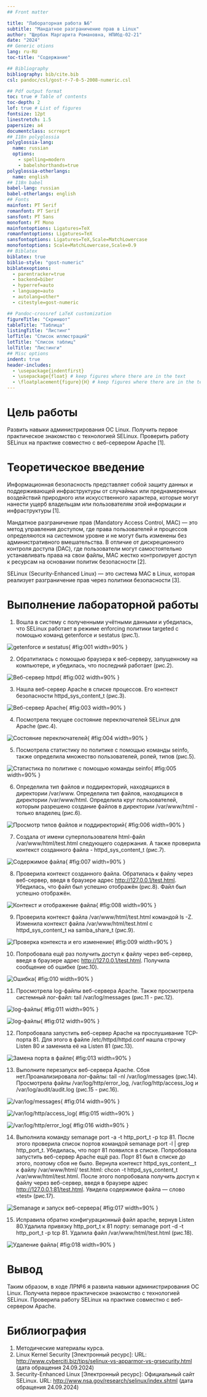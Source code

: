 ```yaml
---
## Front matter

title: "Лабораторная работа №6"
subtitle: "Мандатное разграничение прав в Linux"
author: "Щербак Маргарита Романовна, НПИбд-02-21"
date: "2024"
## Generic otions
lang: ru-RU
toc-title: "Содержание"

## Bibliography
bibliography: bib/cite.bib
csl: pandoc/csl/gost-r-7-0-5-2008-numeric.csl

## Pdf output format
toc: true # Table of contents
toc-depth: 2
lof: true # List of figures
fontsize: 12pt
linestretch: 1.5
papersize: a4
documentclass: scrreprt
## I18n polyglossia
polyglossia-lang:
  name: russian
  options:
	- spelling=modern
	- babelshorthands=true
polyglossia-otherlangs:
  name: english
## I18n babel
babel-lang: russian
babel-otherlangs: english
## Fonts
mainfont: PT Serif
romanfont: PT Serif
sansfont: PT Sans
monofont: PT Mono
mainfontoptions: Ligatures=TeX
romanfontoptions: Ligatures=TeX
sansfontoptions: Ligatures=TeX,Scale=MatchLowercase
monofontoptions: Scale=MatchLowercase,Scale=0.9
## Biblatex
biblatex: true
biblio-style: "gost-numeric"
biblatexoptions:
  - parentracker=true
  - backend=biber
  - hyperref=auto
  - language=auto
  - autolang=other*
  - citestyle=gost-numeric

## Pandoc-crossref LaTeX customization
figureTitle: "Скриншот"
tableTitle: "Таблица"
listingTitle: "Листинг"
lofTitle: "Список иллюстраций"
lotTitle: "Список таблиц"
lolTitle: "Листинги"
## Misc options
indent: true
header-includes:
  - \usepackage{indentfirst}
  - \usepackage{float} # keep figures where there are in the text
  - \floatplacement{figure}{H} # keep figures where there are in the text
---
```


# Цель работы

Развить навыки администрирования ОС Linux. Получить первое практическое знакомство с технологией SELinux. Проверить работу SELinux на практике совместно с веб-сервером Apache [1].

# Теоретическое введение 

Информационная безопасность представляет собой защиту данных и поддерживающей инфраструктуры от случайных или преднамеренных воздействий природного или искусственного характера, которые могут нанести ущерб владельцам или пользователям этой информации и инфраструктуры [1].

Мандатное разграничение прав (Mandatory Access Control, MAC) — это метод управления доступом, где права пользователей и процессов определяются на системном уровне и не могут быть изменены без административного вмешательства. В отличие от дискреционного контроля доступа (DAC), где пользователи могут самостоятельно устанавливать права на свои файлы, MAC жестко контролирует доступ к ресурсам на основании политик безопасности [2].

SELinux (Security-Enhanced Linux) — это система MAC в Linux, которая реализует разграничение прав через политики безопасности [3].

# Выполнение лабораторной работы

1. Вошла в систему с полученными учётными данными и убедилась, что SELinux работает в режиме enforcing политики targeted с помощью команд getenforce и sestatus (рис.1).

![getenforce и sestatus](image/1.png){ #fig:001 width=90% }

2. Обратитилась с помощью браузера к веб-серверу, запущенному на компьютере, и убедилась, что последний работает (рис.2).

![Веб-сервер httpd](image/2.png){ #fig:002 width=90% }

3. Нашла веб-сервер Apache в списке процессов. Его контекст безопасности httpd_sys_cоntent_t (рис.3).

![Веб-сервер Apache](image/3.png){ #fig:003 width=90% }

4. Посмотрела текущее состояние переключателей SELinux для Apache (рис.4).

![Cостояние переключателей](image/4.png){ #fig:004 width=90% }

5. Посмотрела статистику по политике с помощью команды seinfo, также определила множество пользователей, ролей, типов (рис.5).

![Статистика по политике с помощью команды seinfo](image/5.png){ #fig:005 width=90% }

6. Определила тип файлов и поддиректорий, находящихся в директории 
/var/www. Определила тип файлов, находящихся в директории /var/www/html. Определила круг пользователей, которым разрешено создание файлов в директории /var/www/html - только владелец (рис.6).

![Просмотр типов файлов и поддиректорий](image/6.png){ #fig:006 width=90% }

7. Создала от имени суперпользователя html-файл /var/www/html/test.html следующего содержания. А также проверила контекст созданного файла - httpd_sys_cоntent_t (рис.7).

![Содержимое файла](image/7.png){ #fig:007 width=90% }

8. Проверила контекст созданного файла. Обратилась к файлу через веб-сервер, введя в браузере адрес http://127.0.0.1/test.html. Убедилась, что файл был успешно отображён (рис.8). Файл был успешно отображён.

![Контекст и отображение файла](image/8.png){ #fig:008 width=90% }

9. Проверила контекст файла /var/www/html/test.html командой ls -Z. Изменила контекст файла /var/www/html/test.html с httpd_sys_content_t на samba_share_t (рис.9).

![Проверка контекста и его изменение](image/9.png){ #fig:009 width=90% }

10. Попробовала ещё раз получить доступ к файлу через веб-сервер, введя в браузере адрес http://127.0.0.1/test.html. Получила сообщение об ошибке (рис.10).

![Ошибка](image/10.png){ #fig:010 width=90% }

11. Просмотрела log-файлы веб-сервера Apache. Также просмотрела системный лог-файл: tail /var/log/messages (рис.11 - рис.12).

![log-файлы](image/11.png){ #fig:011 width=90% }

![log-файлы](image/12.png){ #fig:012 width=90% }

12. Попробовала запустить веб-сервер Apache на прослушивание ТСР-порта 81. Для этого в файле /etc/httpd/httpd.conf нашла строчку Listen 80 и заменила её на Listen 81 (рис.13).

![Замена порта в файле](image/13.png){ #fig:013 width=90% }

13. Выполните перезапуск веб-сервера Apache. Сбоя нет.Проанализировала лог-файлы: tail -nl /var/log/messages (рис.14). Просмотрела файлы /var/log/http/error_log,
/var/log/http/access_log и /var/log/audit/audit.log (рис.15 - рис.16).

![/var/log/messages](image/14.png){ #fig:014 width=90% }

![/var/log/http/access_log](image/15.png){ #fig:015 width=90% }

![/var/log/http/error_log](image/16.png){ #fig:016 width=90% }

14. Выполнила команду semanage port -a -t http_port_t -р tcp 81. После этого проверила список портов командой
semanage port -l | grep http_port_t. Убедилась, что порт 81 появился в списке. Попробовала запустить веб-сервер Apache ещё раз. Порт 81 был в списке до этого, поэтому сбоя не было. Вернула контекст httpd_sys_cоntent__t к файлу /var/www/html/ test.html: chcon -t httpd_sys_content_t /var/www/html/test.html.
После этого попробовала получить доступ к файлу через веб-сервер, введя в браузере адрес http://127.0.0.1:81/test.html. Увидела содержимое файла — слово «test» (рис.17).

![Semanage и запуск веб-сервера](image/17.png){ #fig:017 width=90% }

15. Исправила обратно конфигурационный файл apache, вернув Listen 80.Удалила привязку http_port_t к 81 порту: semanage port -d -t http_port_t -p tcp 81. Удалила файл /var/www/html/test.html (рис.18).

![Удаление файла](image/18.png){ #fig:018 width=90% }

# Вывод
Таким образом, в ходе ЛР№6 я развила навыки администрирования ОС Linux. Получила первое практическое знакомство с технологией SELinux.
Проверила работу SELinux на практике совместно с веб-сервером Apache.

# Библиография

1. Методические материалы курса.
2. Linux Kernel Security [Электронный ресурс]: URL: http://www.cyberciti.biz/tips/selinux-vs-apparmor-vs-grsecurity.html (дата обращения 24.09.2024)
3. Security-Enhanced Linux [Электронный ресурс]: Официальный сайт SELinux. URL: http://www.nsa.gov/research/selinux/index.shtml (дата обращения 24.09.2024)
